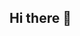 ## Hi there 👋

<!--
**SantanaOlmo/SantanaOlmo** is a ✨ _special_ ✨ repository because its `README.md` (this file) appears on your GitHub profile.

- 🔭 I’m currently working on my 
- 🌱 I’m currently learning ...
- 👯 I’m looking to collaborate on ...
- 🤔 I’m looking for help with ...
- 💬 Ask me about ...
- 📫 How to reach me: ...
- 😄 Pronouns: he
- ⚡ Fun fact: ...
-->
